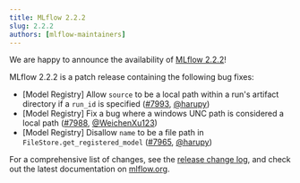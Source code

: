 ```yaml
---
title: MLflow 2.2.2
slug: 2.2.2
authors: [mlflow-maintainers]
---
```


We are happy to announce the availability of [MLflow 2.2.2](https://github.com/mlflow/mlflow/releases/tag/v2.2.2)!

MLflow 2.2.2 is a patch release containing the following bug fixes:

- [Model Registry] Allow `source` to be a local path within a run's artifact directory if a `run_id` is specified ([#7993](https://github.com/mlflow/mlflow/pull/7993), [@harupy](https://github.com/harupy))
- [Model Registry] Fix a bug where a windows UNC path is considered a local path ([#7988](https://github.com/mlflow/mlflow/pull/7988), [@WeichenXu123](https://github.com/WeichenXu123))
- [Model Registry] Disallow `name` to be a file path in `FileStore.get_registered_model` ([#7965](https://github.com/mlflow/mlflow/pull/7965), [@harupy](https://github.com/harupy))

For a comprehensive list of changes, see the [release change log](https://github.com/mlflow/mlflow/releases/tag/v2.2.2), and check out the latest documentation on [mlflow.org](http://mlflow.org/).
